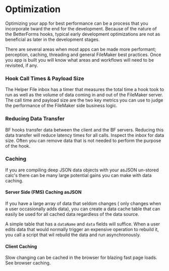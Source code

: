 # Optimization

Optimizing your app for best performance can be a process that you incorporate tward the end for the development. Because of the nature of the BetterForms hooks, typical early development optimizations are not as beneficial as later in the development stages.

There are several areas when most apps can be made more performant; perception, caching, threading and general FileMaker best practices. Once you app is built you will know what areas and workflows will need to be revisited, if any.

### Hook Call Times & Payload Size

The Helper File inbox has a timer that measures the total time a hook took to run as well as the volume of data coming in and out of the FileMaker server. The call time and payload size are the two key metrics you can use to judge the performance of the FileMaker side business logic.

### Reducing Data Transfer

BF hooks transfer data between the client and the BF servers. Reducing this data transfer will reduce latency times for all calls. Inspect the inbox for data size. Often you can remove data that is not needed to perform the purpose of the hook.

### Caching

If you are compiling deep JSON data objects with your asJSON un-stored calc's there can be many large potential gains you can make with data caching.

#### Server Side \(FMS\) Caching asJSON

If you have a large array of data that seldom changes \( only changes when a user occasionally adds data\), you can create a data cache table that can easily be used for all cached data regardless of the data source. 

A simple table that has a `dataName` and `data` fields will suffice. When a user edits data that would normally trigger an expensive operation to rebuild it, you call a script that wil rebuild the data and run asynchronously.

#### Client Caching

Slow changing can be cached in the browser for blazing fast page loads. See browser caching.



